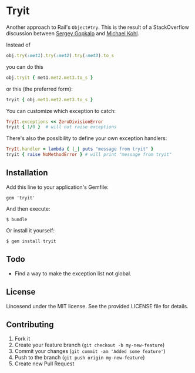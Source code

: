 # Tryit

Another approach to Rail's `Object#try`. This is the result of a StackOverflow discussion between [Sergey Gopkalo](https://github.com/sevenmaxis/) and [Michael Kohl](https://github.com/citizen428).

Instead of
```ruby
obj.try(:met1).try(:met2).try(:met3).to_s
```
you can do this
```ruby
obj.tryit { met1.met2.met3.to_s }
```
or this (the preferred form):
```ruby
tryit { obj.met1.met2.met3.to_s }
```
You can customize which exception to catch:
```ruby
TryIt.exceptions << ZeroDivisionError
tryit { 1/0 }  # will not raise exceptions
```
There's also the possibility to define your own exception handlers:
```ruby
TryIt.handler = lambda { |_| puts "message from tryit" }
tryit { raise NoMethodError } # will print "message from tryit"
```
## Installation

Add this line to your application's Gemfile:

    gem 'tryit'

And then execute:

    $ bundle

Or install it yourself:

    $ gem install tryit

## Todo

* Find a way to make the exception list not global.

## License

Lincesend under the MIT license. See the provided LICENSE file for details.

## Contributing

1. Fork it
2. Create your feature branch (`git checkout -b my-new-feature`)
3. Commit your changes (`git commit -am 'Added some feature'`)
4. Push to the branch (`git push origin my-new-feature`)
5. Create new Pull Request
